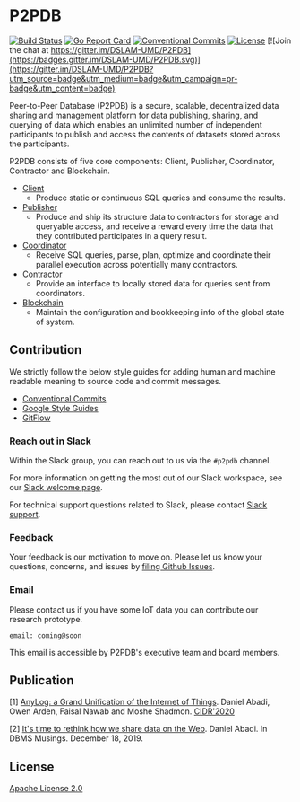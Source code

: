 # P2PDB

[![Build Status](https://travis-ci.org/DSLAM-UMD/P2PDB.svg?branch=develop)](https://travis-ci.org/DSLAM-UMD/P2PDB)
[![Go Report Card](https://goreportcard.com/badge/github.com/DSLAM-UMD/P2PDB)](https://goreportcard.com/report/github.com/DSLAM-UMD/P2PDB) [![Conventional Commits](https://img.shields.io/badge/Conventional%20Commits-1.0.0-yellow.svg)](https://conventionalcommits.org)
[![License](https://img.shields.io/badge/license-Apache%202-blue.svg)](LICENSE) [![Join the chat at https://gitter.im/DSLAM-UMD/P2PDB](https://badges.gitter.im/DSLAM-UMD/P2PDB.svg)](https://gitter.im/DSLAM-UMD/P2PDB?utm_source=badge&utm_medium=badge&utm_campaign=pr-badge&utm_content=badge)


Peer-to-Peer Database (P2PDB) is a secure, scalable, decentralized data sharing and management platform for data publishing, sharing, and querying of data which enables an unlimited number of independent participants to publish and access the contents of datasets stored across the participants.

P2PDB consists of five core components: Client, Publisher, Coordinator, Contractor and Blockchain.

- [Client](/client)
    - Produce static or continuous SQL queries and consume the results.
- [Publisher](/publisher)
    - Produce and ship its structure data to contractors for storage and queryable access, and receive a reward every time the data that they contributed participates in a query result.
- [Coordinator](/coordinator)
    - Receive SQL queries, parse, plan, optimize  and coordinate their parallel execution across potentially many contractors.
- [Contractor](/contractor)
    - Provide an interface to locally stored data for queries sent from coordinators.
- [Blockchain](/blockchain)
    - Maintain the configuration and bookkeeping info of the global state of system.

## Contribution

We strictly follow the below style guides for adding human and machine readable meaning to source code and commit messages.

- [Conventional Commits](https://www.conventionalcommits.org/en/v1.0.0/)
- [Google Style Guides](http://google.github.io/styleguide/)
- [GitFlow](https://datasift.github.io/gitflow/IntroducingGitFlow.html)


### Reach out in Slack

Within the Slack group, you can reach out to us via the `#p2pdb` channel.

For more information on getting the most out of our Slack workspace, see our [Slack welcome page](https://app.slack.com/client/TRK6MGWD7/CRVEFPCS1).

For technical support questions related to Slack, please contact [Slack support](https://slack.com/help).

### Feedback

Your feedback is our motivation to move on. Please let us know your questions, concerns, and issues by [filing Github Issues](https://github.com/DSLAM-UMD/P2PDB/issues).

### Email

Please contact us if you have some IoT data you can contribute our research prototype.

`email: coming@soon`


This email is accessible by P2PDB's executive team and board members.

## Publication

[1] [AnyLog: a Grand Unification of the Internet of Things](http://www.cs.umd.edu/~abadi/papers/anylogAbadiEtAl.pdf). Daniel Abadi, Owen Arden, Faisal Nawab and Moshe Shadmon. [CIDR'2020](http://cidrdb.org/cidr2020/program.html)

[2] [It's time to rethink how we share data on the Web](https://dbmsmusings.blogspot.com/2019/12/its-time-to-rethink-how-we-share-data.html). Daniel Abadi. In DBMS Musings. December 18, 2019.

## License

[Apache License 2.0](https://github.com/DSLAM-UMD/P2PDB/blob/master/LICENSE)
